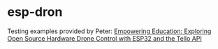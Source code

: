 # esp-dron

Testing examples provided by Peter: [Empowering Education: Exploring Open Source Hardware Drone Control with ESP32 and the Tello API](https://techexplorations.com/blog/drones/empowering-education-exploring-open-source-hardware-drone-control-with-esp32-and-the-tello-api/)
